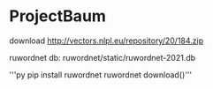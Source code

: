 # ProjectBaum

download http://vectors.nlpl.eu/repository/20/184.zip



ruwordnet db: ruwordnet/static/ruwordnet-2021.db

'''py pip install ruwordnet
ruwordnet download()'''
